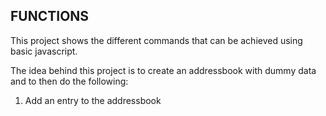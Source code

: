 ## FUNCTIONS

This project shows the different commands that can be achieved using basic javascript.

The idea behind this project is to create an addressbook with dummy data and to then do the following:

1.  Add an entry to the addressbook